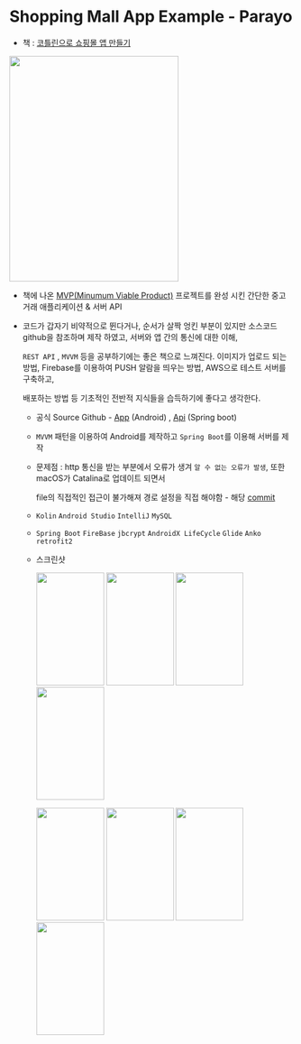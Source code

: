 # Shopping Mall App Example - Parayo
- 책 : [코틀린으로 쇼핑몰 앱 만들기](http://www.yes24.com/Product/Goods/89913111?scode=029)

<img width = "300" height = "400" src = "https://user-images.githubusercontent.com/52276038/84369198-75437c80-ac11-11ea-8e75-0017559b81e4.png"> 

- 책에 나온 [MVP(Minumum Viable Product)](https://ko.wikipedia.org/wiki/%EC%B5%9C%EC%86%8C_%EA%B8%B0%EB%8A%A5_%EC%A0%9C%ED%92%88) 프로젝트를 완성 시킨 간단한 중고 거래 애플리케이션 & 서버 API

- 코드가 갑자기 비약적으로 뛴다거나, 순서가 살짝 엉킨 부분이 있지만 소스코드 github을 참조하며 제작 하였고, 서버와 앱 간의 통신에 대한 이해,

  `REST API` , `MVVM` 등을 공부하기에는 좋은 책으로 느껴진다. 이미지가 업로드 되는 방법, Firebase를 이용하여 PUSH 알람을 띄우는 방법, AWS으로 테스트 서버를 구축하고,

  배포하는 방법 등 기초적인 전반적 지식들을 습득하기에 좋다고 생각한다.

  - 공식 Source Github - [App](https://github.com/benimario/parayo-android) (Android) ,  [Api](https://github.com/benimario/parayo-api) (Spring boot)

  - `MVVM` 패턴을 이용하여 Android를 제작하고 `Spring Boot`를 이용해 서버를 제작

  - 문제점 : http 통신을 받는 부분에서 오류가 생겨 `알 수 없는 오류가 발생`, 또한 macOS가 Catalina로 업데이트 되면서

    file의 직접적인 접근이 불가해져 경로 설정을 직접 해야함 - 해당 [commit](https://github.com/JJJoonngg/ShoppingMallAppExample/commit/6daef4f02af657d2287d649b7eb66f20e991a12c)

  - `Kolin` `Android Studio` `IntelliJ` `MySQL`

  - `Spring Boot` `FireBase` `jbcrypt` `AndroidX LifeCycle` `Glide` `Anko` `retrofit2`

  - 스크린샷

    <img width = "120" height = "200" src = "https://user-images.githubusercontent.com/52276038/84370569-63fb6f80-ac13-11ea-8754-f62b05afdc8f.png">   <img width = "120" height = "200" src = "https://user-images.githubusercontent.com/52276038/84370571-652c9c80-ac13-11ea-847c-35d5225d858c.png">   <img width = "120" height = "200" src = "https://user-images.githubusercontent.com/52276038/84370573-665dc980-ac13-11ea-867e-890eb5237393.png">   <img width = "120" height = "200" src = "https://user-images.githubusercontent.com/52276038/84370576-66f66000-ac13-11ea-9c6f-e3f10dea3571.png">

    <img width = "120" height = "200" src = "https://user-images.githubusercontent.com/52276038/84370578-678ef680-ac13-11ea-8521-135cf2b54802.png">   <img width = "120" height = "200" src = "https://user-images.githubusercontent.com/52276038/84370579-68278d00-ac13-11ea-899e-af62ea81c457.png">   <img width = "120" height = "200" src = "https://user-images.githubusercontent.com/52276038/84370582-68278d00-ac13-11ea-95d6-840ed3670631.png">   <img width = "120" height = "200" src = "https://user-images.githubusercontent.com/52276038/84370583-69f15080-ac13-11ea-81b1-a9cc5294361d.gif">

